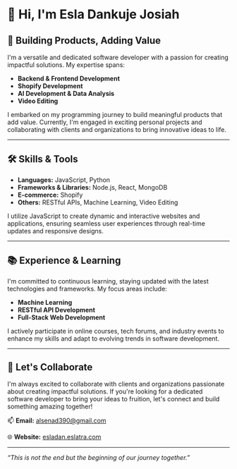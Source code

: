 # 👋 Hi, I'm Esla Dankuje Josiah

## 🚀 Building Products, Adding Value

I'm a versatile and dedicated software developer with a passion for creating impactful solutions. My expertise spans:

- **Backend & Frontend Development**
- **Shopify Development**
- **AI Development & Data Analysis**
- **Video Editing**

I embarked on my programming journey to build meaningful products that add value. Currently, I'm engaged in exciting personal projects and collaborating with clients and organizations to bring innovative ideas to life.

---

## 🛠️ Skills & Tools

- **Languages:** JavaScript, Python
- **Frameworks & Libraries:** Node.js, React, MongoDB
- **E-commerce:** Shopify
- **Others:** RESTful APIs, Machine Learning, Video Editing

I utilize JavaScript to create dynamic and interactive websites and applications, ensuring seamless user experiences through real-time updates and responsive designs.

---

## 📚 Experience & Learning

I'm committed to continuous learning, staying updated with the latest technologies and frameworks. My focus areas include:

- **Machine Learning**
- **RESTful API Development**
- **Full-Stack Web Development**

I actively participate in online courses, tech forums, and industry events to enhance my skills and adapt to evolving trends in software development.

---


## 🤝 Let's Collaborate

I'm always excited to collaborate with clients and organizations passionate about creating impactful solutions. If you're looking for a dedicated software developer to bring your ideas to fruition, let's connect and build something amazing together!

📫 **Email:** alsenad390@gmail.com

🌐 **Website:** [esladan.eslatra.com](https://esladan.eslatra.com)

---

*“This is not the end but the beginning of our journey together.”*

<!---
esladan/esladan is a ✨ special ✨ repository because its `README.md` (this file) appears on your GitHub profile.
You can click the Preview link to take a look at your changes.
--->

